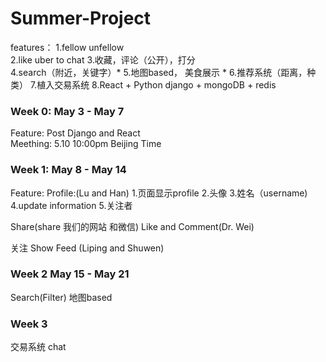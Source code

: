 # Summer-Project 
features：
1.fellow unfellow  
2.like uber to chat 
3.收藏，评论（公开），打分  
4.search（附近，关键字）*
5.地图based， 美食展示 *
6.推荐系统（距离，种类）
7.植入交易系统 
8.React + Python django + mongoDB + redis 


### Week 0: May 3 - May 7 
Feature: Post Django and React  
Meething: 5.10 10:00pm Beijing Time

### Week 1: May 8 - May 14 
Feature:
Profile:(Lu and Han)
1.页面显示profile 
2.头像 
3.姓名（username)  
4.update information 
5.关注者

Share(share 我们的网站 和微信) Like and Comment(Dr. Wei)

关注 Show Feed (Liping and Shuwen)

### Week 2 May 15 - May 21
Search(Filter)
地图based

### Week 3
交易系统
chat
